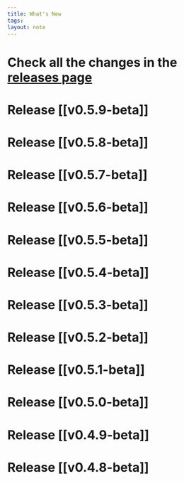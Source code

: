 ```yaml
---
title: What's New
tags: 
layout: note 
---
```

# Check all the changes in the [releases page](https://github.com/nhaouari/obsidian-textgenerator-plugin/releases)

# Release [[v0.5.9-beta]] 
# Release [[v0.5.8-beta]] 
# Release [[v0.5.7-beta]] 

# Release [[v0.5.6-beta]] 

# Release [[v0.5.5-beta]] 

# Release [[v0.5.4-beta]] 

# Release [[v0.5.3-beta]] 

# Release [[v0.5.2-beta]] 

# Release [[v0.5.1-beta]]

# Release [[v0.5.0-beta]]

# Release [[v0.4.9-beta]]

# Release [[v0.4.8-beta]]
